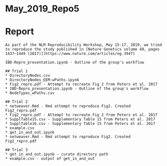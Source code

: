# May_2019_Repo5

# Report
	As part of the NLM Reproducibility Workshop, May 15-17, 2019, we tried to reproduce the study published in [Nature Genetics volume 49, pages 1437–1449 (2017)](https://www.nature.com/articles/ng.3947)
	
	IBD-Repro_presentation.ipynb - Outline of the group's workflow
	
	## Trial 1
	* DirectoryNodes.csv
	* DirectoryNodes_EEM-wPaths.ipynb
	* Fig2_repro.pdf - Attempt to recreate Fig 2 from Peters et al. 2017
	* IBD-Repro_presentation.ipynb - Outline of the group's workflow
	* NodeTypes_wPaths.csv
	
	## Trial 2
	* netweaver.Rmd - Rmd attempt to reproduce Fig2. Created Fig2_repro.pdf
	* Fig2_repro.pdf - Attempt to recreate Fig 2 from Peters et al. 2017
	* SupplTable15.csv - Supplementary Table 15 from Peters et al. 2017
	* SupplTable16.csv - Supplementary Table 15 from Peters et al. 2017
	* example.csv
	* get_in_and_out.ipynb
	* netweaver.Rmd - Rmd attempt to reproduce Fig2. Created Fig2_repro.pdf
	
	## Trial 3
	* get_in_and_out.ipynb - curate directory path
	* example.csv - output of get_in_and_out
